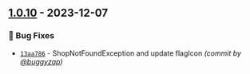 
## [1.0.10] - 2023-12-07
### :bug: Bug Fixes
- [`13aa786`](https://github.com/buggyzap/accelasearch/commit/13aa786c5c8119c82cde4ecd2c6b1cac57f59503) - ShopNotFoundException and update flagIcon *(commit by [@buggyzap](https://github.com/buggyzap))*


[1.0.10]: https://github.com/buggyzap/accelasearch/compare/1.0.9...1.0.10